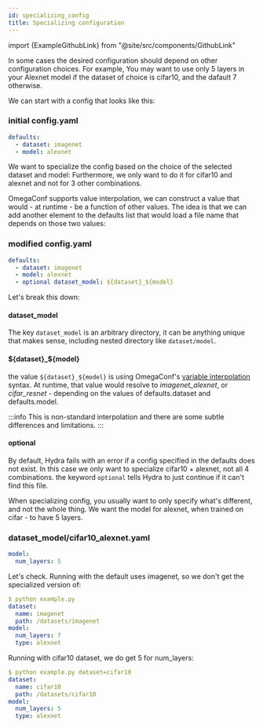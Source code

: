```yaml
---
id: specializing_config
title: Specializing configuration
---
```


import {ExampleGithubLink} from "@site/src/components/GithubLink"

<ExampleGithubLink text="Example application" to="examples/patterns/specializing_config-select"/>

In some cases the desired configuration should depend on other configuration choices.
For example, You may want to use only 5 layers in your Alexnet model if the dataset of choice is cifar10, and the dafault 7 otherwise.
 
We can start with a config that looks like this:
### initial config.yaml
```yaml
defaults:
  - dataset: imagenet
  - model: alexnet
```

We want to specialize the config based on the choice of the selected dataset and model:
Furthermore, we only want to do it for cifar10 and alexnet and not for 3 other combinations.

OmegaConf supports value interpolation, we can construct a value that would - at runtime - be a function of other values.
The idea is that we can add another element to the defaults list that would load a file name that depends on those two values:
### modified config.yaml
```yaml
defaults:
  - dataset: imagenet
  - model: alexnet
  - optional dataset_model: ${dataset}_${model}
```

Let's break this down:
#### dataset_model
The key `dataset_model` is an arbitrary directory, it can be anything unique that makes sense, including nested directory like `dataset/model`.

#### ${dataset}_${model}
the value `${dataset}_${model}` is using OmegaConf's [variable interpolation](https://omegaconf.readthedocs.io/en/latest/usage.html#variable-interpolation) syntax.
At runtime, that value would resolve to *imagenet_alexnet*, or *cifar_resnet* - depending on the values of defaults.dataset and defaults.model.

:::info
This is non-standard interpolation and there are some subtle differences and limitations.
:::


#### optional
By default, Hydra fails with an error if a config specified in the defaults does not exist.
In this case we only want to specialize cifar10 + alexnet, not all 4 combinations.
the keyword `optional` tells Hydra to just continue if it can't find this file.

When specializing config, you usually want to only specify what's different, and not the whole thing.
We want the model for alexnet, when trained on cifar - to have 5 layers.

### dataset_model/cifar10_alexnet.yaml
```yaml
model:
  num_layers: 5
```
 
Let's check. Running with the default uses imagenet, so we don't get the specialized version of:

```yaml
$ python example.py 
dataset:
  name: imagenet
  path: /datasets/imagenet
model:
  num_layers: 7
  type: alexnet
```

Running with cifar10 dataset, we do get 5 for num_layers:
```yaml
$ python example.py dataset=cifar10
dataset:
  name: cifar10
  path: /datasets/cifar10
model:
  num_layers: 5
  type: alexnet
```
